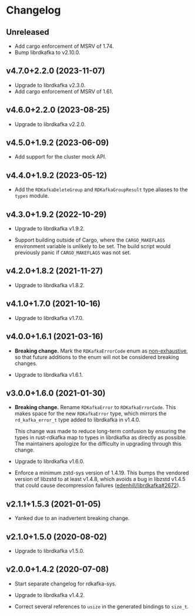 # Changelog

## Unreleased
* Add cargo enforcement of MSRV of 1.74.
* Bump librdkafka to v2.10.0.

## v4.7.0+2.2.0 (2023-11-07)

* Upgrade to librdkafka v2.3.0.
* Add cargo enforcement of MSRV of 1.61.

## v4.6.0+2.2.0 (2023-08-25)

* Upgrade to librdkafka v2.2.0.

## v4.5.0+1.9.2 (2023-06-09)

* Add support for the cluster mock API.

## v4.4.0+1.9.2 (2023-05-12)

* Add the `RDKafkaDeleteGroup` and `RDKafkaGroupResult` type aliases to the
  `types` module.

## v4.3.0+1.9.2 (2022-10-29)

* Upgrade to librdkafka v1.9.2.

* Support building outside of Cargo, where the `CARGO_MAKEFLAGS` environment
  variable is unlikely to be set. The build script would previously panic if
  `CARGO_MAKEFLAGS` was not set.

## v4.2.0+1.8.2 (2021-11-27)

* Upgrade to librdkafka v1.8.2.

## v4.1.0+1.7.0 (2021-10-16)

* Upgrade to librdkafka v1.7.0.

## v4.0.0+1.6.1 (2021-03-16)

* **Breaking change.** Mark the `RDKafkaErrorCode` enum as [non-exhaustive], so
  that future additions to the enum will not be considered breaking changes.

* Upgrade to librdkafka v1.6.1.

## v3.0.0+1.6.0 (2021-01-30)

* **Breaking change.** Rename `RDKafkaError` to `RDKafkaErrorCode`. This makes
  space for the new `RDKafkaError` type, which mirrors the `rd_kafka_error_t`
  type added to librdkafka in v1.4.0.

  This change was made to reduce long-term confusion by ensuring the types in
  rust-rdkafka map to types in librdkafka as directly as possible. The
  maintainers apologize for the difficulty in upgrading through this change.

* Upgrade to librdkafka v1.6.0.

* Enforce a minimum zstd-sys version of 1.4.19. This bumps the vendored version
  of libzstd to at least v1.4.8, which avoids a bug in libzstd v1.4.5 that could
  cause decompression failures ([edenhill/librdkafka#2672]).

## v2.1.1+1.5.3 (2021-01-05)

* Yanked due to an inadvertent breaking change.

## v2.1.0+1.5.0 (2020-08-02)

* Upgrade to librdkafka v1.5.0.

## v2.0.0+1.4.2 (2020-07-08)

* Start separate changelog for rdkafka-sys.

* Upgrade to librdkafka v1.4.2.

* Correct several references to `usize` in the generated bindings to `size_t`.

[edenhill/librdkafka#2672]: https://github.com/edenhill/librdkafka/issues/2672
[edenhill/librdkafka#3249]: https://github.com/edenhill/librdkafka/issues/3249
[non-exhaustive]: https://doc.rust-lang.org/reference/attributes/type_system.html#the-non_exhaustive-attribute
